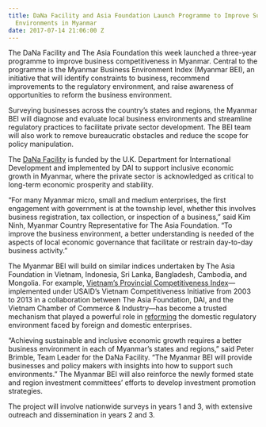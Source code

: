 ```yaml
---
title: DaNa Facility and Asia Foundation Launch Programme to Improve Subnational Business
  Environments in Myanmar
date: 2017-07-14 21:06:00 Z
---
```


The DaNa Facility and The Asia Foundation this week launched a three-year programme to improve business competitiveness in Myanmar. Central to the programme is the Myanmar Business Environment Index (Myanmar BEI), an initiative that will identify constraints to business, recommend improvements to the regulatory environment, and raise awareness of opportunities to reform the business environment.

Surveying businesses across the country’s states and regions, the Myanmar BEI will diagnose and evaluate local business environments and streamline regulatory practices to facilitate private sector development. The BEI team will also work to remove bureaucratic obstacles and reduce the scope for policy manipulation.

The [DaNa Facility](https://www.dai.com/our-work/projects/burma-dana-facility) is funded by the U.K. Department for International Development and implemented by DAI to support inclusive economic growth in Myanmar, where the private sector is acknowledged as critical to long-term economic prosperity and stability.

“For many Myanmar micro, small and medium enterprises, the first engagement with government is at the township level, whether this involves business registration, tax collection, or inspection of a business,” said Kim Ninh, Myanmar Country Representative for The Asia Foundation. “To improve the business environment, a better understanding is needed of the aspects of local economic governance that facilitate or restrain day-to-day business activity.”

The Myanmar BEI will build on similar indices undertaken by The Asia Foundation in Vietnam, Indonesia, Sri Lanka, Bangladesh, Cambodia, and Mongolia. For example, [Vietnam’s Provincial Competitiveness Index](http://dai-global-developments.com/articles/doing-more-with-doing-business-vietnam-provincial-competitiveness-index/?utm_source=daidotcom)—implemented under USAID’s Vietnam Competitiveness Initiative from 2003 to 2013 in a collaboration between The Asia Foundation, DAI, and the Vietnam Chamber of Commerce & Industry—has become a trusted mechanism that played a powerful role in [reforming](https://www.dai.com/our-work/projects/vietnam-competitiveness-initiative-vnci) the domestic regulatory environment faced by foreign and domestic enterprises.

“Achieving sustainable and inclusive economic growth requires a better business environment in each of Myanmar’s states and regions,” said Peter Brimble, Team Leader for the DaNa Facility. “The Myanmar BEI will provide businesses and policy makers with insights into how to support such environments.” The Myanmar BEI will also reinforce the newly formed state and region investment committees’ efforts to develop investment promotion strategies.

The project will involve nationwide surveys in years 1 and 3, with extensive outreach and dissemination in years 2 and 3.
